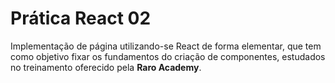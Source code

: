 # Prática React 02

Implementação de página utilizando-se React de forma elementar, que tem como 
objetivo fixar os fundamentos do criação de componentes, estudados no 
treinamento oferecido pela **Raro Academy**.
